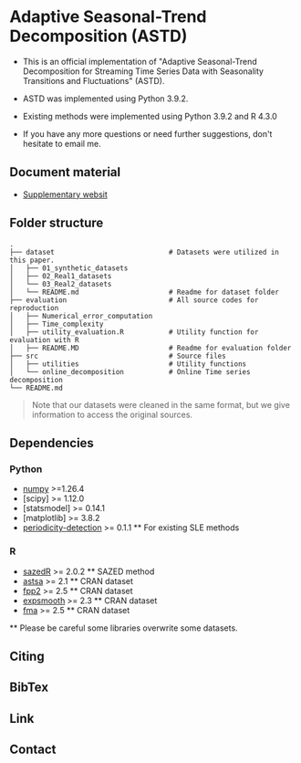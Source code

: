 
# Adaptive Seasonal-Trend Decomposition (ASTD)

- This is an official implementation of "Adaptive Seasonal-Trend Decomposition for Streaming Time Series Data with Seasonality Transitions and Fluctuations" (ASTD).
- ASTD was implemented using Python 3.9.2.
- Existing methods were implemented using Python 3.9.2 and R 4.3.0

- If you have any more questions or need further suggestions, don't hesitate to email me.

## Document material
- [Supplementary websit](https://sites.google.com/view/astd-ecmlpkdd/)


## Folder structure 
    .
    ├── dataset                            # Datasets were utilized in this paper. 
    │   ├── 01_synthetic_datasets           
    │   ├── 02_Real1_datasets             
    │   └── 03_Real2_datasets
    │   └── README.md                      # Readme for dataset folder
    ├── evaluation                         # All source codes for reproduction
    │   ├── Numerical_error_computation 
    │   ├── Time_complexity    
    │   ├── utility_evaluation.R           # Utility function for evaluation with R
    │   ├── README.MD                      # Readme for evaluation folder
    ├── src                                # Source files
    │   ├── utilities                      # Utility functions
    │   └── online_decomposition           # Online Time series decomposition
    └── README.md

>  Note that our datasets were cleaned in the same format, but we give information to access the original sources.


## Dependencies
### Python
- [numpy](http://www.numpy.org/) >=1.26.4
- [scipy] >= 1.12.0
- [statsmodel] >= 0.14.1
- [matplotlib] >= 3.8.2
- [periodicity-detection](https://periodicity-detection.readthedocs.io/en/latest/) >= 0.1.1    ** For existing SLE methods

### R
- [sazedR](https://cran.r-project.org/web/packages/sazedR/index.html) >= 2.0.2    ** SAZED method
- [astsa](https://cran.r-project.org/web/packages/astsa/index.html) >= 2.1    ** CRAN dataset
- [fpp2](https://cran.r-project.org/web/packages/fpp2/index.html) >= 2.5    ** CRAN dataset
- [expsmooth](https://cran.r-project.org/web/packages/expsmooth/index.html) >= 2.3    ** CRAN dataset
- [fma](https://cran.r-project.org/web/packages/fma/index.html) >= 2.5    ** CRAN dataset

** Please be careful some libraries overwrite some datasets. 
## Citing


## BibTex


## Link

## Contact

